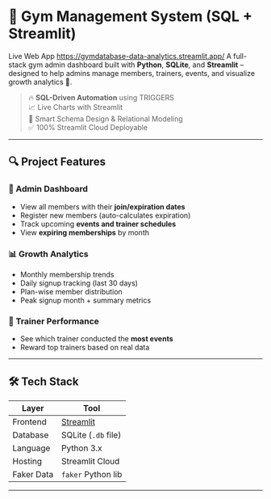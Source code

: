 # 💪 Gym Management System (SQL + Streamlit)
Live Web App https://gymdatabase-data-analytics.streamlit.app/
A full-stack gym admin dashboard built with **Python**, **SQLite**, and **Streamlit** – designed to help admins manage members, trainers, events, and visualize growth analytics 🚀.

> 🔥 **SQL-Driven Automation** using TRIGGERS  
> 📈 Live Charts with Streamlit  
> 🧠 Smart Schema Design & Relational Modeling  
> ✅ 100% Streamlit Cloud Deployable

---

## 🔍 Project Features

### 🎯 Admin Dashboard
- View all members with their **join/expiration dates**
- Register new members (auto-calculates expiration)
- Track upcoming **events and trainer schedules**
- View **expiring memberships** by month

### 📊 Growth Analytics
- Monthly membership trends
- Daily signup tracking (last 30 days)
- Plan-wise member distribution
- Peak signup month + summary metrics

### 🏅 Trainer Performance
- See which trainer conducted the **most events**
- Reward top trainers based on real data

---

## 🛠️ Tech Stack

| Layer      | Tool               |
|------------|--------------------|
| Frontend   | [Streamlit](https://streamlit.io) |
| Database   | SQLite (`.db` file) |
| Language   | Python 3.x         |
| Hosting    | Streamlit Cloud    |
| Faker Data | `faker` Python lib |

---

